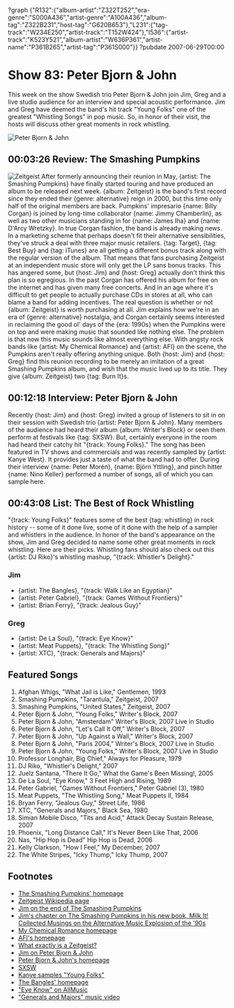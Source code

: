 ?graph {"R132":{"album-artist":"Z322T252","era-genre":"S000A436","artist-genre":"A100A436","album-tag":"Z322B231","host-tag":"G620B653"},"L231":{"tag-track":"W234E250","artist-track":"T152W424"},"I536":{"artist-track":"K523Y521","album-artist":"W636P361","artist-name":"P361B265","artist-tag":"P361S000"}}
?pubdate 2007-06-29T00:00

# Show 83: Peter Bjorn & John
This week on the show Swedish trio Peter Bjorn & John join Jim, Greg and a live studio audience for an interview and special acoustic performance. Jim and Greg have deemed the band's hit track "Young Folks" one of the greatest "Whistling Songs" in pop music. So, in honor of their visit, the hosts will discuss other great moments in rock whistling.

![Peter Bjorn & John](http://static.soundopinions.org/images/2007/peterbjornjohn.jpg)

## 00:03:26 Review: The Smashing Pumpkins
![Zeitgeist](https://sound-images.s3.amazonaws.com/images/2016/smashing%20pumpkins.jpg)
After formerly announcing their reunion in May, {artist: The Smashing Pumpkins} have finally started touring and have produced an album to be released next week. {album: Zeitgeist} is the band's first record since they ended their {genre: alternative} reign in 2000, but this time only half of the original members are back. Pumpkins' impresario {name: Billy Corgan} is joined by long-time collaborator {name: Jimmy Chamberlin}, as well as two other musicians standing in for {name: James Iha} and {name: D'Arcy Wretzky}. In true Corgan fashion, the band is already making news. In a marketing scheme that perhaps doesn't fit their alternative sensibilities, they've struck a deal with three major music retailers. {tag: Target}, {tag: Best Buy} and {tag: iTunes} are all getting a different bonus track along with the regular version of the album. That means that fans purchasing Zeitgeist at an independent music store will only get the LP sans bonus tracks. This has angered some, but {host: Jim} and {host: Greg} actually don't think this plan is so egregious. In the past Corgan has offered his album for free on the internet and has given many free concerts. And in an age where it's difficult to get people to actually purchase CDs in stores at all, who can blame a band for adding incentives. The real question is whether or not {album: Zeitgeist} is worth purchasing at all. Jim explains how we're in an era of {genre: alternative} nostalgia, and Corgan certainly seems interested in reclaiming the good ol' days of the {era: 1990s} when the Pumpkins were on top and were making music that sounded like nothing else. The problem is that now this music sounds like almost everything else. With angsty rock bands like {artist: My Chemical Romance} and {artist: AFI} on the scene, the Pumpkins aren't really offering anything unique. Both {host: Jim} and {host: Greg} find this reunion recording to be merely an imitation of a great Smashing Pumpkins album, and wish that the music lived up to its title. They give {album: Zeitgeist} two {tag: Burn It}s.

## 00:12:18 Interview: Peter Bjorn & John
Recently {host: Jim} and {host: Greg} invited a group of listeners to sit in on their session with Swedish trio {artist: Peter Bjorn & John}. Many members of the audience had heard their album {album: Writer's Block} or seen them perform at festivals like {tag: SXSW}. But, certainly everyone in the room had heard their catchy hit "{track: Young Folks}." The song has been featured in TV shows and commercials and was recently sampled by {artist: Kanye West}. It provides just a taste of what the band had to offer. During their interview {name: Peter Morén}, {name: Björn Yttling}, and pinch hitter {name: Nino Keller} performed a number of songs, all of which you can sample here.

## 00:43:08 List: The Best of Rock Whistling
"{track: Young Folks}" features some of the best {tag: whistling} in rock history -- some of it done live, some of it done with the help of a sampler and whistlers in the audience. In honor of the band's appearance on the show, Jim and Greg decided to name some other great moments in rock whistling. Here are their picks. Whistling fans should also check out this {artist: DJ Riko}'s whistling mashup, "{track: Whistler's Delight}."

### Jim
- {artist: The Bangles}, "{track: Walk Like an Egyptian}"
- {artist: Peter Gabriel}, "{track: Games Without Frontiers}"
- {artist: Brian Ferry}, "{track: Jealous Guy}"

### Greg

- {artist: De La Soul}, "{track: Eye Know}"
- {artist: Meat Puppets}, "{track: The Whistling Song}"
- {artist: XTC}, "{track: Generals and Majors}"

## Featured Songs
1. Afghan Whigs, "What Jail is Like," Gentlemen, 1993
2. Smashing Pumpkins, "Tarantula," Zeitgeist, 2007
3. Smashing Pumpkins, "United States," Zeitgeist, 2007
4. Peter Bjorn & John, "Young Folks," Writer's Block, 2007
5. Peter Bjorn & John, "Amsterdam" Writer's Block, 2007 Live in Studio
6. Peter Bjorn & John, "Let's Call It Off," Writer's Block, 2007
7. Peter Bjorn & John, "Up Against a Wall," Writer's Block, 2007
8. Peter Bjorn & John, "Paris 2004," Writer's Block, 2007 Live in Studio
9. Peter Bjorn & John, "Young Folks," Writer's Block, 2007 Live in Studio
10. Professor Longhair, Big Chief," Always for Pleasure, 1979
11. DJ Riko, "Whistler's Delight," 2007
12. Juelz Santana, "There It Go," What the Game's Been Missing!, 2005
13. De La Soul, "Eye Know," 3 Feet High and Rising, 1989
14. Peter Gabriel, "Games Without Frontiers," Peter Gabriel (3), 1980
15. Meat Puppets, "The Whistling Song," Meat Puppets II, 1984
16. Bryan Ferry, "Jealous Guy," Street Life, 1986
17. XTC, "Generals and Majors," Black Sea, 1980
18. Simian Mobile Disco, "Tits and Acid," Attack Decay Sustain Release, 2007
19. Phoenix, "Long Distance Call," It's Never Been Like That, 2006
20. Nas, "Hip Hop is Dead" Hip Hop is Dead, 2006
21. Kelly Clarkson, "How I Feel," My December, 2007
22. The White Stripes, "Icky Thump," Icky Thump, 2007

## Footnotes
- [The Smashing Pumpkins' homepage](http://www.smashingpumpkins.com/)
- [Zeitgeist Wikipedia page](http://en.wikipedia.org/wiki/Zeitgeist_(The_Smashing_Pumpkins_album))
- [Jim on the end of The Smashing Pumpkins](http://www.jimdero.com/OtherWritings/other%20pumpkins.htm)
- [Jim's chapter on The Smashing Pumpkins in his new book, Milk It! Collected Musings on the Alternative Music Explosion of the '90s](http://www.jimdero.com/Milk%20It/PumpsExcerpt.htm)
- [My Chemical Romance homepage](http://www.mychemicalromance.com/)
- [AFI's homepage](http://www.afireinside.net/)
- [What exactly is a Zeitgeist?](http://education.yahoo.com/reference/dictionary/entry/Zeitgeist)
- [Jim on Peter Bjorn & John](http://www.jimdero.com/News2007/spincontrolfeb25.htm)
- [Peter Bjorn & John's homepage](http://www.peterbjornandjohn.com/)
- [SXSW](http://www.sxsw.com/)
- [Kanye samples "Young Folks"](http://idolator.com/tunes/mp3/listening-station-kanye-west-has-young-folks-on-the-brain-too-264028.php)
- [The Bangles' homepage](http://www.thebangles.com/)
- ["Eye Know" on AllMusic](http://www.allmusic.com/cg/amg.dll?p=amg&sql=33:w9fyxxqsldse)
- ["Generals and Majors" music video](http://www.youtube.com/watch?v=LCW6Kte2o1A)
